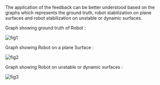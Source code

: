 The application of the feedback can be better
understood based on the graphs which represents the
ground truth, robot stabilization on plane surfaces and
robot stabilization on unstable or dynamic surfaces.

Graph showing ground truth of Robot  :

![fig1](https://user-images.githubusercontent.com/26904968/66435552-bd871b00-ea42-11e9-9766-bbb2ce837378.png)

Graph showing Robot on a plane Surface :

![fig2](https://user-images.githubusercontent.com/26904968/66435843-5f0e6c80-ea43-11e9-9272-05b9946b70ab.png)

Graph showing Robot on unstable or dynamic surfaces :

![fig3](https://user-images.githubusercontent.com/26904968/66435936-8b29ed80-ea43-11e9-8726-c78787ccd01a.png)
